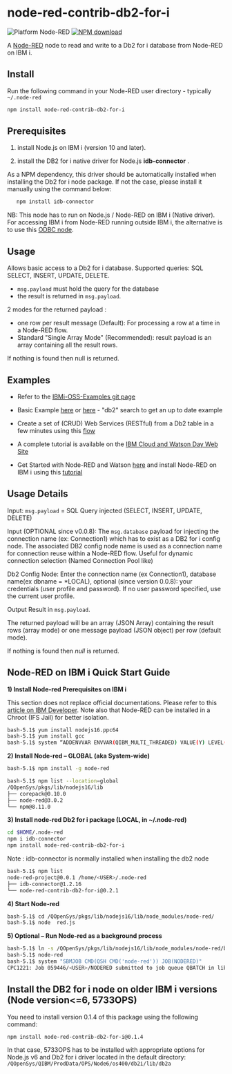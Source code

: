 # node-red-contrib-db2-for-i
![Platform Node-RED](https://img.shields.io/badge/Platform-Node--RED-red.png)
[![NPM download](https://img.shields.io/npm/dt/node-red-contrib-db2-for-i.svg)](https://npm-stat.com/charts.html?package=node-red-contrib-db2-for-i&from=2017-07-01&to=2022-12-14)

A <a href="http://nodered.org" target="_new">Node-RED</a> node to read and write to a Db2 for i database from Node-RED on IBM i.

Install
-------

Run the following command in your Node-RED user directory - typically `~/.node-red`

``` bash
npm install node-red-contrib-db2-for-i
```

Prerequisites
-------
1) install Node.js on IBM i (version 10 and later). 

2) install the DB2 for i native driver for Node.js **idb-connector** . 

As a NPM dependency, this driver should be automatically installed when installing the Db2 for i node package. If not the case, please install it manually using the command below:

 ```bash
    npm install idb-connector
 ```
NB: This node has to run on Node.js / Node-RED on IBM i (Native driver). For accessing IBM i from Node-RED running outside IBM i, the alternative is to use this [ODBC node](https://www.npmjs.com/package/node-red-contrib-odbc).

Usage
-----

Allows basic access to a Db2 for i database. Supported queries: SQL SELECT, INSERT, UPDATE, DELETE.

- `msg.payload` must hold the query for the database
-  the result is returned in `msg.payload`.

2 modes for the returned payload : 
-  one row per result message (Default): For processing a row at a time in a Node-RED flow. 
-  Standard "Single Array Mode" (Recommended):  result payload is an array containing all the result rows. 

If nothing is found then null is returned.

Examples
-----
- Refer to the [IBMi-OSS-Examples git page](https://github.com/IBM/ibmi-oss-examples/tree/master/nodejs/node-red)
- Basic Example [here](https://flows.nodered.org/flow/b255f32b8e07a5cc0c17e654fd338354)  or [here](https://flows.nodered.org) - "db2" search to get an up to date example

- Create a set of (CRUD) Web Services (RESTful)  from a Db2 table in a few minutes using this [flow](https://flows.nodered.org/flow/f50b02fb34d3e5fd58cfa271f0c1cdc8) 

- A complete tutorial is available on the [IBM Cloud and Watson Day Web Site](https://ibmcloud-watson-day.mybluemix.net/files/Lab.Node-RED-SocialDashboard.pdf)

- Get Started with Node-RED and Watson [here](https://ibmcloud-watson-day.mybluemix.net) and install Node-RED on IBM i using this [tutorial](https://developer.ibm.com/tutorials/i-running-node-red) 

Usage Details
--------

Input:   `msg.payload`  = SQL Query injected (SELECT, INSERT, UPDATE, DELETE)

Input (OPTIONAL since v0.0.8): The `msg.database` payload for injecting the connection name (ex: Connection1) which has to exist as a DB2 for i config node. 
The  associated DB2 config node name is used as a connection name for connection reuse within a Node-RED flow. 
Useful for dynamic connection selection (Named Connection Pool like) 

Db2 Config Node:  Enter the connection name (ex Connection1), database name(ex dbname = *LOCAL), optional (since version 0.0.8):  your credentials (user profile and password). If no user password specified, use the current user profile.

Output Result in `msg.payload`. 

The returned payload will be an array (JSON Array) containing the result rows (array mode) or one message payload (JSON object) per row (default mode).

If nothing is found then <i>null</i> is returned.

Node-RED on IBM i Quick Start Guide
------

**1) Install Node-red Prerequisites on IBM i**

This section does not replace official documentations. Please refer to this [article on IBM Developer](https://developer.ibm.com/tutorials/i-running-node-red/).  Note also that Node-RED can be installed in a Chroot (IFS Jail) for better isolation.

```bash
bash-5.1$ yum install nodejs16.ppc64
bash-5.1$ yum install gcc
bash-5.1$ system “ADDENVVAR ENVVAR(QIBM_MULTI_THREADED) VALUE(Y) LEVEL(*SYS)” 
 ```
**2) Install Node-red – GLOBAL (aka System-wide)**

```bash 
bash-5.1$ npm install -g node-red

bash-5.1$ npm list --location=global
/QOpenSys/pkgs/lib/nodejs16/lib
├── corepack@0.10.0
├── node-red@3.0.2
└── npm@8.11.0
 ```
 
**3) Install node-red Db2 for i package (LOCAL, in ~/.node-red)**
```bash
cd $HOME/.node-red
npm i idb-connector
npm install node-red-contrib-db2-for-i
``` 
Note : idb-connector is normally installed when installing the db2 node
 
```bash
bash-5.1$ npm list
node-red-project@0.0.1 /home/<USER>/.node-red
├── idb-connector@1.2.16
└── node-red-contrib-db2-for-i@0.2.1
````
 
**4) Start Node-red**
```bash
bash-5.1$ cd /QOpenSys/pkgs/lib/nodejs16/lib/node_modules/node-red/
bash-5.1$ node  red.js 
``` 
**5) Optional – Run Node-red as a background process**
```bash 
bash-5.1$ ln -s /QOpenSys/pkgs/lib/nodejs16/lib/node_modules/node-red/bin/node-red-pi /usr/bin/node-red 
bash-5.1$ node-red 
bash-5.1$ system "SBMJOB CMD(QSH CMD('node-red')) JOB(NODERED)"
CPC1221: Job 059446/<USER>/NODERED submitted to job queue QBATCH in library QGPL.
```
    
## Install the DB2 for i node on older IBM i versions (Node version<=6, 5733OPS) 
You need to install version 0.1.4 of this package using the following command:  

    npm install node-red-contrib-db2-for-i@0.1.4
	
In that case, 5733OPS has to be installed with appropriate options for Node.js v6 and Db2 for i driver located in the default directory:  `/QOpenSys/QIBM/ProdData/OPS/Node6/os400/db2i/lib/db2a` 




